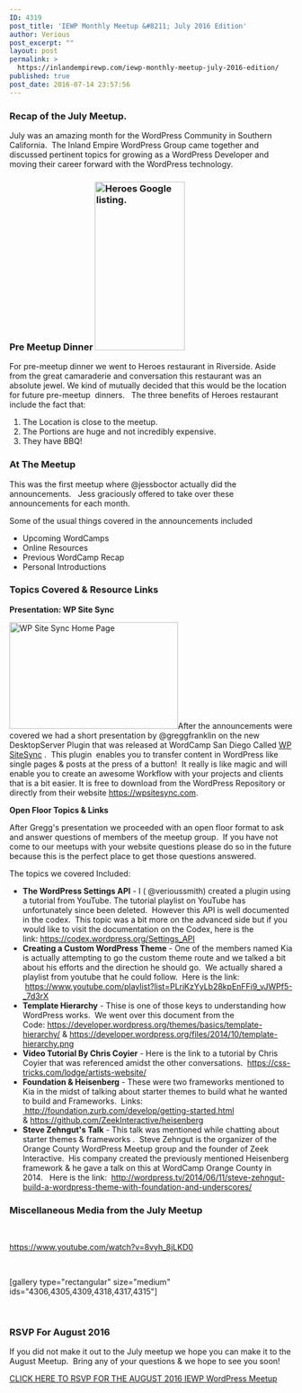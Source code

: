```yaml
---
ID: 4319
post_title: 'IEWP Monthly Meetup &#8211; July 2016 Edition'
author: Verious
post_excerpt: ""
layout: post
permalink: >
  https://inlandempirewp.com/iewp-monthly-meetup-july-2016-edition/
published: true
post_date: 2016-07-14 23:57:56
---
```

<h3>Recap of the July Meetup.</h3>
July was an amazing month for the WordPress Community in Southern California.  The Inland Empire WordPress Group came together and discussed pertinent topics for growing as a WordPress Developer and moving their career forward with the WordPress technology.
<h3>Pre Meetup Dinner
<a href="https://www.google.com/webhp?sourceid=chrome-instant&amp;ion=1&amp;espv=2&amp;ie=UTF-8#q=heroes%20riverside"><img class="size-medium wp-image-4322 alignright" src="https://inlandempirewp.com/wp-content/uploads/2016/07/Screenshot-2016-07-14-22.47.03-160x300.png" alt="Heroes Google listing." width="160" height="300" /></a></h3>
For pre-meetup dinner we went to Heroes restaurant in Riverside. Aside from the great camaraderie and conversation this restaurant was an absolute jewel. We kind of mutually decided that this would be the location for future pre-meetup  dinners.   The three benefits of Heroes restaurant include the fact that:
<ol>
 	<li>The Location is close to the meetup.</li>
 	<li>The Portions are huge and not incredibly expensive.</li>
 	<li>They have BBQ!</li>
</ol>
<h3>At The Meetup</h3>
This was the first meetup where @jessboctor actually did the announcements.   Jess graciously offered to take over these announcements for each month.

Some of the usual things covered in the announcements included
<ul>
 	<li>Upcoming WordCamps</li>
 	<li>Online Resources</li>
 	<li>Previous WordCamp Recap</li>
 	<li>Personal Introductions</li>
</ul>
<h3>Topics Covered &amp; Resource Links</h3>
<strong>Presentation: WP Site Sync</strong>

<img class="size-medium wp-image-4325 alignleft" src="https://inlandempirewp.com/wp-content/uploads/2016/07/Screenshot-2016-07-14-23.19.58-300x190.png" alt="WP Site Sync Home Page" width="300" height="190" />After the announcements were covered we had a short presentation by @greggfranklin on the new DesktopServer Plugin that was released at WordCamp San Diego Called <a href="https://wpsitesync.com/">WP SiteSync</a> .  This plugin  enables you to transfer content in WordPress like single pages &amp; posts at the press of a button!  It really is like magic and will enable you to create an awesome Workflow with your projects and clients that is a bit easier. It is free to download from the WordPress Repository or directly from their website <a href="https://wpsitesync.com" target="_blank">https://wpsitesync.com</a>.

<strong>Open Floor Topics &amp; Links </strong>

After Gregg's presentation we proceeded with an open floor format to ask and answer questions of members of the meetup group.  If you have not come to our meetups with your website questions please do so in the future because this is the perfect place to get those questions answered.

The topics we covered Included:
<ul>
 	<li><strong>The WordPress Settings API</strong> - I ( @verioussmith) created a plugin using a tutorial from YouTube. The tutorial playlist on YouTube has unfortunately since been deleted.  However this API is well documented in the codex.  This topic was a bit more on the advanced side but if you would like to visit the documentation on the Codex, here is the link: <a href="https://codex.wordpress.org/Settings_API" target="_blank">https://codex.wordpress.org/Settings_API</a></li>
 	<li><strong>Creating a Custom WordPress Theme</strong> - One of the members named Kia is actually attempting to go the custom theme route and we talked a bit about his efforts and the direction he should go.  We actually shared a playlist from youtube that he could follow.  Here is the link:  <a href="https://www.youtube.com/playlist?list=PLriKzYyLb28kpEnFFi9_vJWPf5-_7d3rX" target="_blank">https://www.youtube.com/playlist?list=PLriKzYyLb28kpEnFFi9_vJWPf5-_7d3rX</a></li>
 	<li><strong>Template Hierarchy</strong> - Thise is one of those keys to understanding how WordPress works.  We went over this document from the Code: <a href="https://developer.wordpress.org/themes/basics/template-hierarchy/" target="_blank">https://developer.wordpress.org/themes/basics/template-hierarchy/</a> &amp; <a href="https://developer.wordpress.org/files/2014/10/template-hierarchy.png" target="_blank">https://developer.wordpress.org/files/2014/10/template-hierarchy.png</a></li>
 	<li><strong>Video Tutorial By Chris Coyier</strong> - Here is the link to a tutorial by Chris Coyier that was referenced amidst the other conversations.  <a href="https://css-tricks.com/lodge/artists-website/" target="_blank">https://css-tricks.com/lodge/artists-website/</a></li>
 	<li><strong>Foundation &amp; Heisenberg</strong> - These were two frameworks mentioned to Kia in the midst of talking about starter themes to build what he wanted to build and Frameworks.  Links: <a href="http://foundation.zurb.com/develop/getting-started.html" target="_blank"> http://foundation.zurb.com/develop/getting-started.html</a> &amp; <a href="https://github.com/ZeekInteractive/heisenberg" target="_blank">https://github.com/ZeekInteractive/heisenberg</a></li>
 	<li><strong>Steve Zehngut's Talk</strong> - This talk was mentioned while chatting about starter themes &amp; frameworks .  Steve Zehngut is the organizer of the Orange County WordPress Meetup group and the founder of Zeek Interactive.  His company created the previously mentioned Heisenberg framework &amp; he gave a talk on this at WordCamp Orange County in 2014.   Here is the link:  <a href="http://wordpress.tv/2014/06/11/steve-zehngut-build-a-wordpress-theme-with-foundation-and-underscores/" target="_blank">http://wordpress.tv/2014/06/11/steve-zehngut-build-a-wordpress-theme-with-foundation-and-underscores/</a></li>
</ul>
<h3>Miscellaneous Media from the July Meetup</h3>
&nbsp;

https://www.youtube.com/watch?v=8vyh_8jLKD0

&nbsp;

[gallery type="rectangular" size="medium" ids="4306,4305,4309,4318,4317,4315"]

&nbsp;
<h3>RSVP For August 2016</h3>
If you did not make it out to the July meetup we hope you can make it to the August Meetup.  Bring any of your questions &amp; we hope to see you soon!

<a href="http://www.meetup.com/inlandempirewp/events/cvblklyvlbdb/" target="_blank">CLICK HERE TO RSVP FOR THE AUGUST 2016 IEWP WordPress Meetup</a>